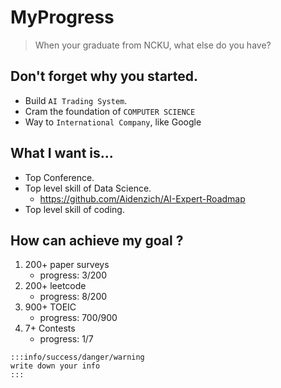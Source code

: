 # MyProgress
> When your graduate from NCKU, what else do you have?
## Don't forget why you started.
- Build `AI Trading System`.
- Cram the foundation of `COMPUTER SCIENCE`
- Way to `International Company`, like Google

## What I want is...
- Top Conference.
- Top level skill of Data Science.
  - https://github.com/Aidenzich/AI-Expert-Roadmap
- Top level skill of coding.

## How can achieve my goal ?
1. 200+ paper surveys
   - progress: 3/200
2. 200+ leetcode
   - progress: 8/200
3. 900+ TOEIC
   - progress: 700/900
4. 7+ Contests
   - progress: 1/7
```
:::info/success/danger/warning
write down your info
:::
```